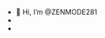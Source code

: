 - 👋 Hi, I’m @ZENMODE281
- 
- <style color= blue;> Junior developer</style>

<!---
ZENMODE281/ZENMODE281 is a ✨ special ✨ repository because its `README.md` (this file) appears on your GitHub profile.
You can click the Preview link to take a look at your changes.
--->
